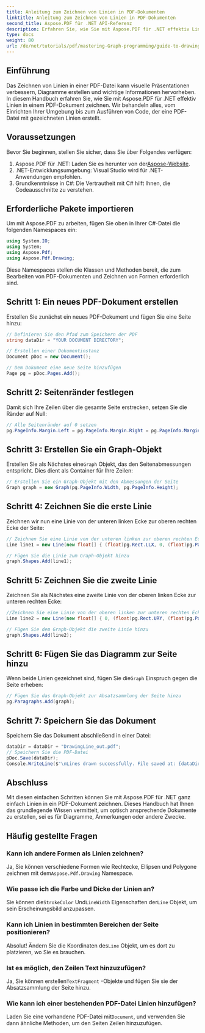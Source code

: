 ```yaml
---
title: Anleitung zum Zeichnen von Linien in PDF-Dokumenten
linktitle: Anleitung zum Zeichnen von Linien in PDF-Dokumenten
second_title: Aspose.PDF für .NET API-Referenz
description: Erfahren Sie, wie Sie mit Aspose.PDF für .NET effektiv Linien in PDF-Dokumenten zeichnen. Dieses umfassende Tutorial führt Sie durch den Einrichtungsprozess und bietet klare Schritt-für-Schritt-Anweisungen.
type: docs
weight: 80
url: /de/net/tutorials/pdf/mastering-Graph-programming/guide-to-drawing-lines/
---
```

## Einführung

Das Zeichnen von Linien in einer PDF-Datei kann visuelle Präsentationen verbessern, Diagramme erstellen und wichtige Informationen hervorheben. In diesem Handbuch erfahren Sie, wie Sie mit Aspose.PDF für .NET effektiv Linien in einem PDF-Dokument zeichnen. Wir behandeln alles, vom Einrichten Ihrer Umgebung bis zum Ausführen von Code, der eine PDF-Datei mit gezeichneten Linien erstellt.

## Voraussetzungen

Bevor Sie beginnen, stellen Sie sicher, dass Sie über Folgendes verfügen:

1.  Aspose.PDF für .NET: Laden Sie es herunter von der[Aspose-Website](https://releases.aspose.com/pdf/net/).
2. .NET-Entwicklungsumgebung: Visual Studio wird für .NET-Anwendungen empfohlen.
3. Grundkenntnisse in C#: Die Vertrautheit mit C# hilft Ihnen, die Codeausschnitte zu verstehen.

## Erforderliche Pakete importieren

Um mit Aspose.PDF zu arbeiten, fügen Sie oben in Ihrer C#-Datei die folgenden Namespaces ein:

```csharp
using System.IO;
using System;
using Aspose.Pdf;
using Aspose.Pdf.Drawing;
```

Diese Namespaces stellen die Klassen und Methoden bereit, die zum Bearbeiten von PDF-Dokumenten und Zeichnen von Formen erforderlich sind.

## Schritt 1: Ein neues PDF-Dokument erstellen

Erstellen Sie zunächst ein neues PDF-Dokument und fügen Sie eine Seite hinzu:

```csharp
// Definieren Sie den Pfad zum Speichern der PDF
string dataDir = "YOUR DOCUMENT DIRECTORY";

// Erstellen einer Dokumentinstanz
Document pDoc = new Document();

// Dem Dokument eine neue Seite hinzufügen
Page pg = pDoc.Pages.Add();
```

## Schritt 2: Seitenränder festlegen

Damit sich Ihre Zeilen über die gesamte Seite erstrecken, setzen Sie die Ränder auf Null:

```csharp
// Alle Seitenränder auf 0 setzen
pg.PageInfo.Margin.Left = pg.PageInfo.Margin.Right = pg.PageInfo.Margin.Bottom = pg.PageInfo.Margin.Top = 0;
```

## Schritt 3: Erstellen Sie ein Graph-Objekt

 Erstellen Sie als Nächstes eine`Graph` Objekt, das den Seitenabmessungen entspricht. Dies dient als Container für Ihre Zeilen:

```csharp
// Erstellen Sie ein Graph-Objekt mit den Abmessungen der Seite
Graph graph = new Graph(pg.PageInfo.Width, pg.PageInfo.Height);
```

## Schritt 4: Zeichnen Sie die erste Linie

Zeichnen wir nun eine Linie von der unteren linken Ecke zur oberen rechten Ecke der Seite:

```csharp
// Zeichnen Sie eine Linie von der unteren linken zur oberen rechten Ecke
Line line1 = new Line(new float[] { (float)pg.Rect.LLX, 0, (float)pg.PageInfo.Width, (float)pg.Rect.URY });

// Fügen Sie die Linie zum Graph-Objekt hinzu
graph.Shapes.Add(line1);
```

## Schritt 5: Zeichnen Sie die zweite Linie

Zeichnen Sie als Nächstes eine zweite Linie von der oberen linken Ecke zur unteren rechten Ecke:

```csharp
//Zeichnen Sie eine Linie von der oberen linken zur unteren rechten Ecke
Line line2 = new Line(new float[] { 0, (float)pg.Rect.URY, (float)pg.PageInfo.Width, (float)pg.Rect.LLX });

// Fügen Sie dem Graph-Objekt die zweite Linie hinzu
graph.Shapes.Add(line2);
```

## Schritt 6: Fügen Sie das Diagramm zur Seite hinzu

 Wenn beide Linien gezeichnet sind, fügen Sie die`Graph` Einspruch gegen die Seite erheben:

```csharp
// Fügen Sie das Graph-Objekt zur Absatzsammlung der Seite hinzu
pg.Paragraphs.Add(graph);
```

## Schritt 7: Speichern Sie das Dokument

Speichern Sie das Dokument abschließend in einer Datei:

```csharp
dataDir = dataDir + "DrawingLine_out.pdf";
// Speichern Sie die PDF-Datei
pDoc.Save(dataDir);
Console.WriteLine($"\nLines drawn successfully. File saved at: {dataDir}");
```

## Abschluss

Mit diesen einfachen Schritten können Sie mit Aspose.PDF für .NET ganz einfach Linien in ein PDF-Dokument zeichnen. Dieses Handbuch hat Ihnen das grundlegende Wissen vermittelt, um optisch ansprechende Dokumente zu erstellen, sei es für Diagramme, Anmerkungen oder andere Zwecke.

## Häufig gestellte Fragen

### Kann ich andere Formen als Linien zeichnen?
 Ja, Sie können verschiedene Formen wie Rechtecke, Ellipsen und Polygone zeichnen mit dem`Aspose.Pdf.Drawing` Namespace.

### Wie passe ich die Farbe und Dicke der Linien an?
 Sie können die`StrokeColor` Und`LineWidth` Eigenschaften der`Line` Objekt, um sein Erscheinungsbild anzupassen.

### Kann ich Linien in bestimmten Bereichen der Seite positionieren?
Absolut! Ändern Sie die Koordinaten des`Line` Objekt, um es dort zu platzieren, wo Sie es brauchen.

### Ist es möglich, den Zeilen Text hinzuzufügen?
 Ja, Sie können erstellen`TextFragment` -Objekte und fügen Sie sie der Absatzsammlung der Seite hinzu.

### Wie kann ich einer bestehenden PDF-Datei Linien hinzufügen?
 Laden Sie eine vorhandene PDF-Datei mit`Document`, und verwenden Sie dann ähnliche Methoden, um den Seiten Zeilen hinzuzufügen.